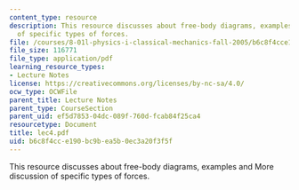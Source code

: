 ```yaml
---
content_type: resource
description: This resource discusses about free-body diagrams, examples and More discussion
  of specific types of forces.
file: /courses/8-01l-physics-i-classical-mechanics-fall-2005/b6c8f4cce190bc9bea5b0ec3a20f3f5f_lec4.pdf
file_size: 116771
file_type: application/pdf
learning_resource_types:
- Lecture Notes
license: https://creativecommons.org/licenses/by-nc-sa/4.0/
ocw_type: OCWFile
parent_title: Lecture Notes
parent_type: CourseSection
parent_uid: ef5d7853-04dc-089f-760d-fcab84f25ca4
resourcetype: Document
title: lec4.pdf
uid: b6c8f4cc-e190-bc9b-ea5b-0ec3a20f3f5f
---
```

This resource discusses about free-body diagrams, examples and More discussion of specific types of forces.